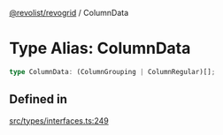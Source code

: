 [@revolist/revogrid](README.md) / ColumnData

# Type Alias: ColumnData

```ts
type ColumnData: (ColumnGrouping | ColumnRegular)[];
```

## Defined in

[src/types/interfaces.ts:249](https://github.com/revolist/revogrid/blob/7c04a51ec5214ac7292502c14a49e3fb70d452cb/src/types/interfaces.ts#L249)
